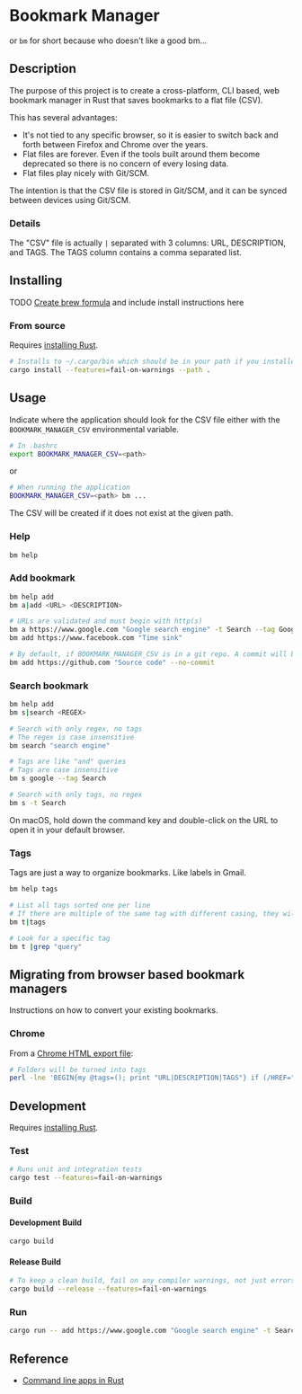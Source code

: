 # Bookmark Manager

or `bm` for short because who doesn't like a good bm...

## Description

The purpose of this project is to create a cross-platform, CLI based, web bookmark manager in Rust that saves bookmarks to a flat file (CSV).

This has several advantages:

- It's not tied to any specific browser, so it is easier to switch back and forth between Firefox and Chrome over the years.
- Flat files are forever. Even if the tools built around them become deprecated so there is no concern of every losing data.
- Flat files play nicely with Git/SCM.

The intention is that the CSV file is stored in Git/SCM, and it can be synced between devices using Git/SCM.

### Details

The "CSV" file is actually `|` separated with 3 columns: URL, DESCRIPTION, and TAGS.  The TAGS column contains a comma separated list.

## Installing

TODO [Create brew formula](https://docs.brew.sh/Adding-Software-to-Homebrew) and include install instructions here

### From source

Requires [installing Rust](https://www.rust-lang.org/tools/install).

```bash
# Installs to ~/.cargo/bin which should be in your path if you installed Rust according to the standard instructions.
cargo install --features=fail-on-warnings --path .
```

## Usage

Indicate where the application should look for the CSV file either with the `BOOKMARK_MANAGER_CSV` environmental variable.

```bash
# In .bashrc
export BOOKMARK_MANAGER_CSV=<path>
```

or 

```bash
# When running the application
BOOKMARK_MANAGER_CSV=<path> bm ...
```

The CSV will be created if it does not exist at the given path.

### Help

```bash
bm help
```

### Add bookmark

```bash
bm help add
bm a|add <URL> <DESCRIPTION>

# URLs are validated and must begin with http(s)
bm a https://www.google.com "Google search engine" -t Search --tag Google
bm add https://www.facebook.com "Time sink"

# By default, if BOOKMARK_MANAGER_CSV is in a git repo. A commit will be made after adding a new bookmark. --no-commit to turn off
bm add https://github.com "Source code" --no-commit
```

### Search bookmark

```bash
bm help add
bm s|search <REGEX>

# Search with only regex, no tags
# The regex is case insensitive
bm search "search engine"

# Tags are like "and" queries
# Tags are case insensitive
bm s google --tag Search

# Search with only tags, no regex
bm s -t Search
```

On macOS, hold down the command key and double-click on the URL to open it in your default browser.

### Tags

Tags are just a way to organize bookmarks.  Like labels in Gmail.

```bash
bm help tags

# List all tags sorted one per line
# If there are multiple of the same tag with different casing, they will be comma separated on the same line
bm t|tags

# Look for a specific tag
bm t |grep "query"
```


## Migrating from browser based bookmark managers

Instructions on how to convert your existing bookmarks.

### Chrome

From a [Chrome HTML export file](https://support.google.com/chrome/answer/96816?hl=en):

```bash
# Folders will be turned into tags
perl -lne 'BEGIN{my @tags=(); print "URL|DESCRIPTION|TAGS"} if (/HREF="([^"]*)"[^>]*>([^<]*)</) {my $url=$1; $url =~ s/\|/%7C/g; my $d=$2; $d =~ s/\|/-/g; print "$url|$d|".join(",", @tags) }; push(@tags, $1) if />([^<]*)<\/H3/; pop(@tags) if /<\/DL>/' 2021_07_22_Chrome.html > bookmarks.csv
```

## Development

Requires [installing Rust](https://www.rust-lang.org/tools/install).

### Test

```bash
# Runs unit and integration tests
cargo test --features=fail-on-warnings
```

### Build

#### Development Build

```bash
cargo build
```

#### Release Build

```bash
# To keep a clean build, fail on any compiler warnings, not just errors
cargo build --release --features=fail-on-warnings
```

### Run

```bash
cargo run -- add https://www.google.com "Google search engine" -t Search
```

## Reference

- [Command line apps in Rust](https://rust-cli.github.io/book/index.html)